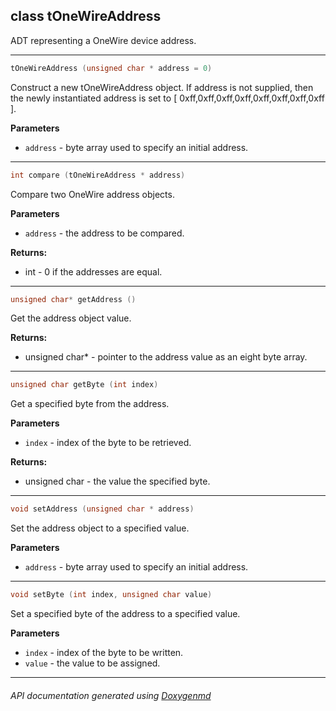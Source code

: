 ## class tOneWireAddress

ADT representing a OneWire device address.  

---

```c++
tOneWireAddress (unsigned char * address = 0)
```
Construct a new tOneWireAddress object. If address is not supplied, then the newly instantiated address is set to [ 0xff,0xff,0xff,0xff,0xff,0xff,0xff,0xff ].

**Parameters**
- `address` - byte array used to specify an initial address. 

---

```c++
int compare (tOneWireAddress * address)
```
Compare two OneWire address objects. 

**Parameters**
- `address` - the address to be compared. 

**Returns:**
- int - 0 if the addresses are equal. 

---

```c++
unsigned char* getAddress ()
```
Get the address object value. 

**Returns:**
- unsigned char* - pointer to the address value as an eight byte array. 

---

```c++
unsigned char getByte (int index)
```
Get a specified byte from the address. 

**Parameters**
- `index` - index of the byte to be retrieved. 

**Returns:**
- unsigned char - the value the specified byte. 

---

```c++
void setAddress (unsigned char * address)
```
Set the address object to a specified value. 

**Parameters**
- `address` - byte array used to specify an initial address. 

---

```c++
void setByte (int index, unsigned char value)
```
Set a specified byte of the address to a specified value. 

**Parameters**
- `index` - index of the byte to be written. 
- `value` - the value to be assigned. 

---

###### API documentation generated using [Doxygenmd](https://github.com/d99kris/doxygenmd)

